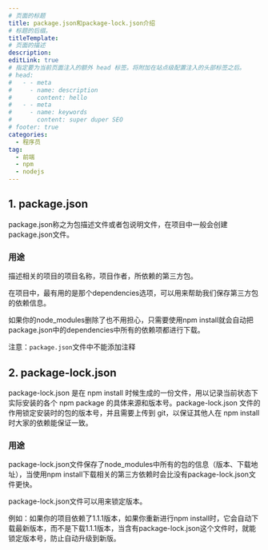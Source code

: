 ```yaml
---
# 页面的标题
title: package.json和package-lock.json介绍
# 标题的后缀。
titleTemplate:
# 页面的描述
description:
editLink: true
# 指定要为当前页面注入的额外 head 标签。将附加在站点级配置注入的头部标签之后。
# head:
#   - - meta
#     - name: description
#       content: hello
#   - - meta
#     - name: keywords
#       content: super duper SEO
# footer: true
categories:
  - 程序员
tag: 
  - 前端
  - npm
  - nodejs
---
```


## 1. package.json

package.json称之为包描述文件或者包说明文件，在项目中一般会创建package.json文件。

### 用途
描述相关的项目的项目名称，项目作者，所依赖的第三方包。

在项目中，最有用的是那个dependencies选项，可以用来帮助我们保存第三方包的依赖信息。

如果你的node_modules删除了也不用担心，只需要使用npm install就会自动把package.json中的dependencies中所有的依赖项都进行下载。

注意：`package.json`文件中不能添加注释

## 2. package-lock.json

package-lock.json 是在 npm install 时候生成的一份文件，用以记录当前状态下实际安装的各个 npm package 的具体来源和版本号。package-lock.json 文件的作用锁定安装时的包的版本号，并且需要上传到 git，以保证其他人在 npm install 时大家的依赖能保证一致。

### 用途
package-lock.json文件保存了node_modules中所有的包的信息（版本、下载地址），当使用npm install下载相关的第三方依赖时会比没有package-lock.json文件更快。

package-lock.json文件可以用来锁定版本。

例如：如果你的项目依赖了1.1.1版本，如果你重新进行npm install时，它会自动下载最新版本，而不是下载1.1.1版本，当含有package-lock.json这个文件时，就能锁定版本号，防止自动升级到新版。